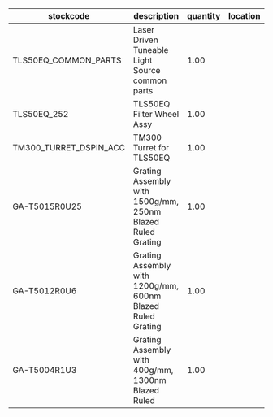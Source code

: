 |stockcode|description|quantity|location|
|---------|-----------|--------|--------|
|TLS50EQ_COMMON_PARTS|Laser Driven Tuneable Light Source common parts|1.00||
|TLS50EQ_252|TLS50EQ Filter Wheel Assy|1.00||
|TM300_TURRET_DSPIN_ACC|TM300 Turret for TLS50EQ|1.00||
|GA-T5015R0U25|Grating Assembly with 1500g/mm, 250nm Blazed Ruled Grating|1.00||
|GA-T5012R0U6|Grating Assembly with 1200g/mm, 600nm Blazed Ruled Grating|1.00||
|GA-T5004R1U3|Grating Assembly with 400g/mm, 1300nm Blazed Ruled|1.00||
